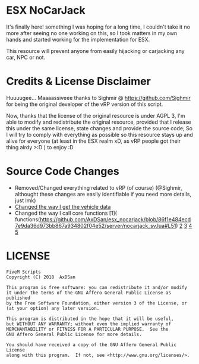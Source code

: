 # ESX NoCarJack
It's finally here! something I was hoping for a long time, I couldn't take it no more after seeing
no one working on this, so I took matters in my own hands and started working for the implementation
for ESX.

This resource will prevent anyone from easily hijacking or carjacking any car, NPC or not.

# Credits & License Disclaimer
Huuuugee... Maaaassiveee thanks to Sighmir @ https://github.com/Sighmir for being the original developer of the vRP version of this script.

Now, thanks that the license of the original resource is under AGPL 3, I'm able to modify and redistribute the original resource, provided that I release this under the same license, state changes and provide the source code; So I will try to comply with everything as possible so this resource stays up and alive for everyone (at least in the ESX realm xD, as vRP people got their thing alrdy >:D ) to enjoy :D

# Source Code Changes
- Removed/Changed everything related to vRP (of course) (@Sighmir, althought these changes are easily identifiable if you need more details, just lmk)
- [Changed the way I get the vehicle data](https://github.com/AxDSan/esx_nocarjack/blob/master/server/nocarjack_sv.lua#L7)
- Changed the way I call core functions [1]( functions(https://github.com/AxDSan/esx_nocarjack/blob/86f1e484ecd7e9da36d973bb867a934802f04e52/server/nocarjack_sv.lua#L51) [2](https://github.com/AxDSan/esx_nocarjack/blob/86f1e484ecd7e9da36d973bb867a934802f04e52/server/nocarjack_sv.lua#L38) [3](https://github.com/AxDSan/esx_nocarjack/blob/86f1e484ecd7e9da36d973bb867a934802f04e52/client/nocarjack_cl.lua#L61) [4](https://github.com/AxDSan/esx_nocarjack/blob/86f1e484ecd7e9da36d973bb867a934802f04e52/client/nocarjack_cl.lua#L63) [5](https://github.com/AxDSan/esx_nocarjack/blob/86f1e484ecd7e9da36d973bb867a934802f04e52/client/nocarjack_cl.lua#L71)

# LICENSE
```
FiveM Scripts
Copyright (C) 2018  AxDSan

This program is free software: you can redistribute it and/or modify
it under the terms of the GNU Affero General Public License as published
by the Free Software Foundation, either version 3 of the License, or
(at your option) any later version.

This program is distributed in the hope that it will be useful,
but WITHOUT ANY WARRANTY; without even the implied warranty of
MERCHANTABILITY or FITNESS FOR A PARTICULAR PURPOSE.  See the
GNU Affero General Public License for more details.

You should have received a copy of the GNU Affero General Public License
along with this program.  If not, see <http://www.gnu.org/licenses/>.
```
